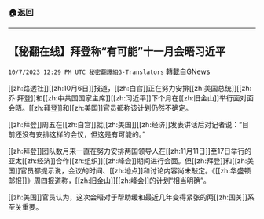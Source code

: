 ###  [:house:返回](README.md)
---


## 【秘翻在线】拜登称“有可能”十一月会晤习近平
`10/7/2023 12:29 PM UTC 秘密翻譯組G-Translators` [轉載自GNews](https://gnews.org/articles/1798872)

[[zh:路透社]][[zh:10月6日]]报道，[[zh:白宫]]正在努力安排[[zh:美国总统]][[zh:乔·拜登]]和[[zh:中共国国家主席]][[zh:习近平]]下个月在[[zh:旧金山]]举行面对面会晤。[[zh:拜登]]和[[zh:美国]]官员都称该计划仍然不确定。

[[zh:拜登]]周五在[[zh:白宫]]就[[zh:美国]][[zh:经济]]发表讲话后对记者说：“目前还没有安排这样的会议，但这是有可能的。”

[[zh:拜登]]团队数月来一直在努力安排两国领导人在[[zh:11月11日]]至17日举行的亚太[[zh:经济]]合作[[zh:组织]][[zh:峰会]]期间进行会面。但[[zh:拜登]]和[[zh:美国]]官员都提示说，会议的时间、[[zh:地点]]和讨论内容尚未敲定。《[[zh:华盛顿邮报]]》周四报道称，[[zh:旧金山]][[zh:峰会]]的计划“相当明确”。

[[zh:美国]]官员认为，这次会晤对于帮助缓和最近几年变得紧张的两[[zh:国关]]系至关重要。

